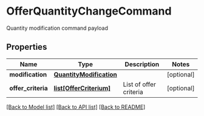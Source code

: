 # OfferQuantityChangeCommand

Quantity modification command payload
## Properties
Name | Type | Description | Notes
------------ | ------------- | ------------- | -------------
**modification** | [**QuantityModification**](QuantityModification.md) |  | [optional] 
**offer_criteria** | [**list[OfferCriterium]**](OfferCriterium.md) | List of offer criteria | [optional] 

[[Back to Model list]](../README.md#documentation-for-models) [[Back to API list]](../README.md#documentation-for-api-endpoints) [[Back to README]](../README.md)


